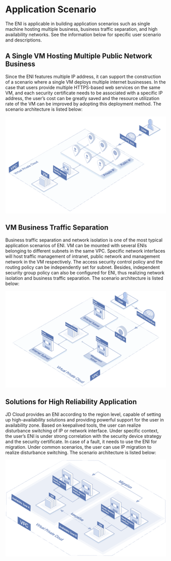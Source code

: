 # Application Scenario

The ENI is applicable in building application scenarios such as single machine hosting multiple business, business traffic separation, and high availability networks. See the information below for specific user scenario and descriptions.

## A Single VM Hosting Multiple Public Network Business
Since the ENI features multiple IP address, it can support the construction of a scenario where a single VM deploys multiple internet businesses. In the case that users provide multiple HTTPS-based web services on the same VM, and each security certificate needs to be associated with a specific IP address, the user’s cost can be greatly saved and the resource utilization rate of the VM can be improved by adopting this deployment method. The scenario architecture is listed below:

![Multi-service bearer scenario](../../../../image/Networking/Elastic-Network-Interface/eni-001.png)


##  VM Business Traffic Separation
Business traffic separation and network isolation is one of the most typical application scenarios of ENI. VM can be mounted with several ENIs belonging to different subnets in the same VPC. Specific network interfaces will host traffic management of intranet, public network and management network in the VM respectively. The access security control policy and the routing policy can be independently set for subnet. Besides, independent security group policy can also be configured for ENI, thus realizing network isolation and business traffic separation. The scenario architecture is listed below:

![Traffic flow separation scenario](../../../../image/Networking/Elastic-Network-Interface/eni-002.png)

## Solutions for High Reliability Application
JD Cloud provides an ENI according to the region level, capable of setting up high-availability solutions and providing powerful support for the user in availability zone. Based on keepalived tools, the user can realize disturbance switching of IP or network interface. Under specific context, the user’s ENI is under strong correlation with the security device strategy and the security certificate. In case of a fault, it needs to use the ENI for migration. Under common scenarios, the user can use IP migration to realize disturbance switching. The scenario architecture is listed below:

![High reliability application solution](../../../../image/Networking/Elastic-Network-Interface/eni-003.png)

